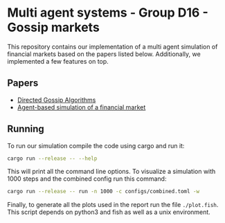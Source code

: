 # Multi agent systems - Group D16 - Gossip markets
This repository contains our implementation of a multi agent simulation of
financial markets based on the papers listed below. Additionally, we implemented
a few features on top.

## Papers
* [Directed Gossip Algorithms](https://citeseerx.ist.psu.edu/viewdoc/download?doi=10.1.1.314.849&rep=rep1&type=pdf)
* [Agent-based simulation of a financial market](https://arxiv.org/pdf/cond-mat/0103600.pdf)

## Running
To run our simulation compile the code using cargo and run it:
```sh
cargo run --release -- --help
```
This will print all the command line options. To visualize a simulation with 1000 steps and the combined config run this
command:
```sh
cargo run --release -- run -n 1000 -c configs/combined.toml -w
```

Finally, to generate all the plots used in the report run the file
`./plot.fish`. This script depends on python3 and fish as well as a unix
environment.